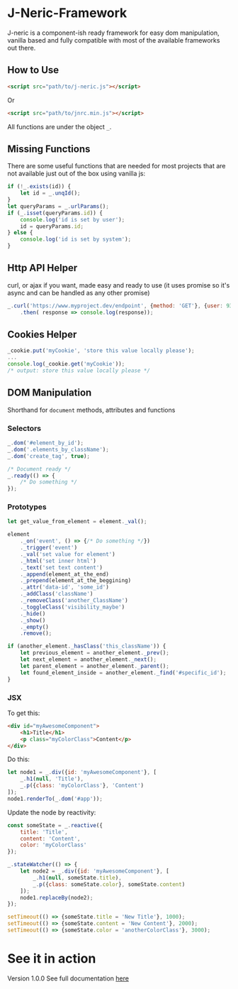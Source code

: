 # J-Neric-Framework
J-neric is a component-ish ready framework for easy dom manipulation, vanilla based and fully compatible with most of the available frameworks out there.

## How to Use
```html
<script src="path/to/j-neric.js"></script>
```
Or
```html
<script src="path/to/jnrc.min.js"></script>
```
All functions are under the object `_`.

## Missing Functions
There are some useful functions that are needed for most projects that are not available just out of the box using vanilla js:
```javascript
if (!_.exists(id)) {
    let id = _.unqId();
}
let queryParams = _.urlParams();
if (_.isset(queryParams.id)) {
    console.log('id is set by user');
    id = queryParams.id;
} else {
    console.log('id is set by system');
}
```

## Http API Helper
curl, or ajax if you want, made easy and ready to use (it uses promise so it's async and can be handled as any other promise)
```javascript
_.curl('https://www.myproject.dev/endpoint', {method: 'GET'}, {user: 9345})
    .then( response => console.log(response));
```

## Cookies Helper
```javascript
_cookie.put('myCookie', 'store this value locally please');
...
console.log(_cookie.get('myCookie'));
/* output: store this value locally please */
```

## DOM Manipulation
Shorthand for `document` methods, attributes and functions

### Selectors
```javascript
_.dom('#element_by_id');
_.dom('.elements_by_className');
_.dom('create_tag', true);

/* Document ready */
_.ready(() => {
    /* Do something */
});
```

### Prototypes
```javascript
let get_value_from_element = element._val();

element
    ._on('event', () => {/* Do something */})
    ._trigger('event')
    ._val('set value for element')
    ._html('set inner html')
    ._text('set text content')
    ._append(element_at_the_end)
    ._prepend(element_at_the_beggining)
    ._attr('data-id', 'some_id')
    ._addClass('className')
    ._removeClass('another_ClassName')
    ._toggleClass('visibility_maybe')
    ._hide()
    ._show()
    ._empty()
    .remove();

if (another_element._hasClass('this_className')) {
    let previous_element = another_element._prev();
    let next_element = another_element._next();
    let parent_element = another_element._parent();
    let found_element_inside = another_element._find('#specific_id');
}
```

### JSX
To get this:
```html
<div id="myAwesomeComponent">
    <h1>Title</h1>
    <p class="myColorClass">Content</p>
</div>
```
Do this:
```javascript
let node1 = _.div({id: 'myAwesomeComponent'}, [
    _.h1(null, 'Title'),
    _.p({class: 'myColorClass'}, 'Content')
]);
node1.renderTo(_.dom('#app'));
```
Update the node by reactivity:
```javascript
const someState = _.reactive({
    title: 'Title',
    content: 'Content',
    color: 'myColorClass'
});

_.stateWatcher(() => {
    let node2 = _.div({id: 'myAwesomeComponent'}, [
        _.h1(null, someState.title),
        _.p({class: someState.color}, someState.content)
    ]);
    node1.replaceBy(node2);
});

setTimeout(() => {someState.title = 'New Title'}, 1000);
setTimeout(() => {someState.content = 'New Content'}, 2000);
setTimeout(() => {someState.color = 'anotherColorClass'}, 3000);
```

# See it in action
Version 1.0.0 See full documentation [here](https://andresrobert.github.io/J-Neric-Framework/)